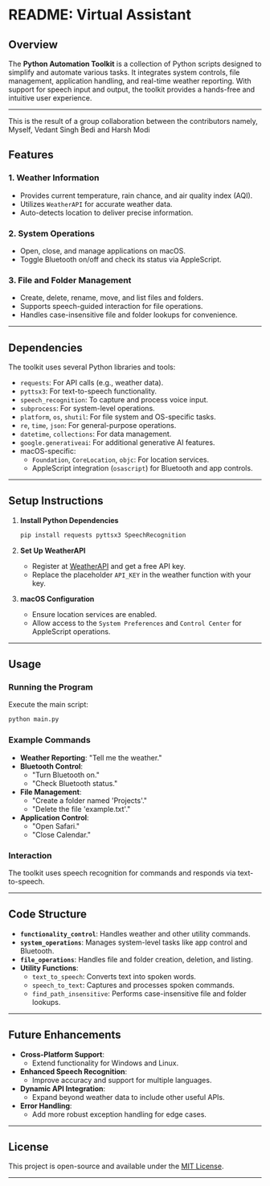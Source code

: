 # README: Virtual Assistant

## Overview

The **Python Automation Toolkit** is a collection of Python scripts designed to simplify and automate various tasks. It integrates system controls, file management, application handling, and real-time weather reporting. With support for speech input and output, the toolkit provides a hands-free and intuitive user experience.

---

This is the result of a group collaboration between the contributors namely, Myself, Vedant Singh Bedi and Harsh Modi 

## Features

### 1. **Weather Information**
- Provides current temperature, rain chance, and air quality index (AQI).
- Utilizes `WeatherAPI` for accurate weather data.
- Auto-detects location to deliver precise information.

### 2. **System Operations**
- Open, close, and manage applications on macOS.
- Toggle Bluetooth on/off and check its status via AppleScript.
  
### 3. **File and Folder Management**
- Create, delete, rename, move, and list files and folders.
- Supports speech-guided interaction for file operations.
- Handles case-insensitive file and folder lookups for convenience.

---

## Dependencies

The toolkit uses several Python libraries and tools:

- `requests`: For API calls (e.g., weather data).
- `pyttsx3`: For text-to-speech functionality.
- `speech_recognition`: To capture and process voice input.
- `subprocess`: For system-level operations.
- `platform`, `os`, `shutil`: For file system and OS-specific tasks.
- `re`, `time`, `json`: For general-purpose operations.
- `datetime`, `collections`: For data management.
- `google.generativeai`: For additional generative AI features.
- macOS-specific:
  - `Foundation`, `CoreLocation`, `objc`: For location services.
  - AppleScript integration (`osascript`) for Bluetooth and app controls.

---

## Setup Instructions

1. **Install Python Dependencies**
   ```bash
   pip install requests pyttsx3 SpeechRecognition
   ```

2. **Set Up WeatherAPI**
   - Register at [WeatherAPI](https://www.weatherapi.com) and get a free API key.
   - Replace the placeholder `API_KEY` in the weather function with your key.

3. **macOS Configuration**
   - Ensure location services are enabled.
   - Allow access to the `System Preferences` and `Control Center` for AppleScript operations.

---

## Usage

### Running the Program
Execute the main script:
```bash
python main.py
```

### Example Commands
- **Weather Reporting**: "Tell me the weather."
- **Bluetooth Control**:
  - "Turn Bluetooth on."
  - "Check Bluetooth status."
- **File Management**:
  - "Create a folder named 'Projects'."
  - "Delete the file 'example.txt'."
- **Application Control**:
  - "Open Safari."
  - "Close Calendar."

### Interaction
The toolkit uses speech recognition for commands and responds via text-to-speech.

---

## Code Structure

- **`functionality_control`**: Handles weather and other utility commands.
- **`system_operations`**: Manages system-level tasks like app control and Bluetooth.
- **`file_operations`**: Handles file and folder creation, deletion, and listing.
- **Utility Functions**:
  - `text_to_speech`: Converts text into spoken words.
  - `speech_to_text`: Captures and processes spoken commands.
  - `find_path_insensitive`: Performs case-insensitive file and folder lookups.

---

## Future Enhancements

- **Cross-Platform Support**:
  - Extend functionality for Windows and Linux.
- **Enhanced Speech Recognition**:
  - Improve accuracy and support for multiple languages.
- **Dynamic API Integration**:
  - Expand beyond weather data to include other useful APIs.
- **Error Handling**:
  - Add more robust exception handling for edge cases.

---

## License

This project is open-source and available under the [MIT License](https://opensource.org/licenses/MIT).

---
